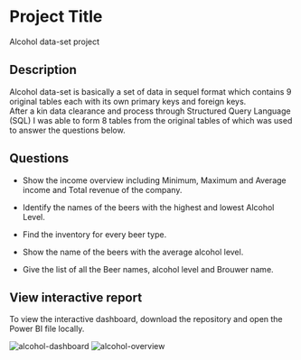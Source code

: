 # Project Title

Alcohol data-set project

## Description

Alcohol data-set is basically a set of data in sequel format which contains 9 original tables each with its own primary keys and foreign keys.  
After a kin data clearance and process through Structured Query Language (SQL)  I was able to  form 8 tables from the original tables of which was used to answer the questions below.

## Questions  

- Show the income overview including Minimum, Maximum and Average income and Total revenue of the company.

- Identify the names of the beers with the highest and lowest Alcohol Level.

- Find the inventory for every beer type.

- Show the name of the beers with the average alcohol level.

- Give the list of all the Beer names, alcohol level and Brouwer name.


## View interactive report  

To view the interactive dashboard, download the repository and open the Power BI file locally.  

![alcohol-dashboard](https://github.com/Salumpharesy/data-analysis-projects/assets/105717610/053c58fc-6864-4c19-8bcc-55d93d514001)
![alcohol-overview](https://github.com/Salumpharesy/data-analysis-projects/assets/105717610/8aa8365c-87d7-4394-b245-3c7fecb41e4b)


